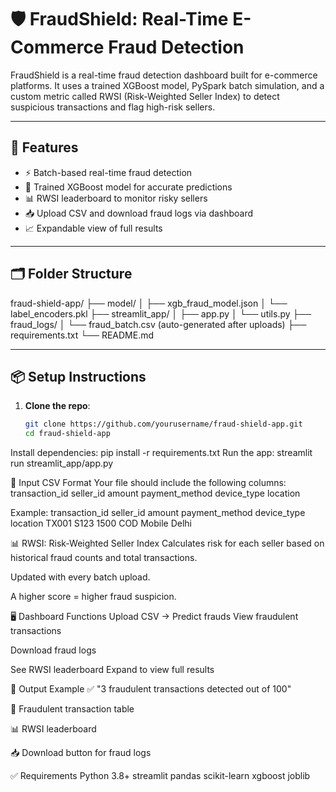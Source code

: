 # 🛡️ FraudShield: Real-Time E-Commerce Fraud Detection

FraudShield is a real-time fraud detection dashboard built for e-commerce platforms. It uses a trained XGBoost model, PySpark batch simulation, and a custom metric called RWSI (Risk-Weighted Seller Index) to detect suspicious transactions and flag high-risk sellers.

---

## 🚀 Features

- ⚡ Batch-based real-time fraud detection
- 🧠 Trained XGBoost model for accurate predictions
- 📊 RWSI leaderboard to monitor risky sellers
- 📥 Upload CSV and download fraud logs via dashboard
- 📈 Expandable view of full results

---

## 🗂️ Folder Structure

fraud-shield-app/
├── model/
│ ├── xgb_fraud_model.json
│ └── label_encoders.pkl
├── streamlit_app/
│ ├── app.py
│ └── utils.py
├── fraud_logs/
│ └── fraud_batch.csv (auto-generated after uploads)
├── requirements.txt
└── README.md

---

## 📦 Setup Instructions

1. **Clone the repo**:
   ```bash
   git clone https://github.com/yourusername/fraud-shield-app.git
   cd fraud-shield-app
Install dependencies:
pip install -r requirements.txt
Run the app:
streamlit run streamlit_app/app.py

📂 Input CSV Format
Your file should include the following columns:
transaction_id
seller_id
amount
payment_method
device_type
location

Example:
transaction_id	seller_id	amount	payment_method	device_type	location
TX001	S123	1500	COD	Mobile	Delhi

📊 RWSI: Risk-Weighted Seller Index
Calculates risk for each seller based on historical fraud counts and total transactions.

Updated with every batch upload.

A higher score = higher fraud suspicion.

🖥️ Dashboard Functions
Upload CSV → Predict frauds
View fraudulent transactions

Download fraud logs

See RWSI leaderboard
Expand to view full results

📃 Output Example
✅ "3 fraudulent transactions detected out of 100"

🚨 Fraudulent transaction table

📊 RWSI leaderboard

📥 Download button for fraud logs

✅ Requirements
Python 3.8+
streamlit
pandas
scikit-learn
xgboost
joblib

